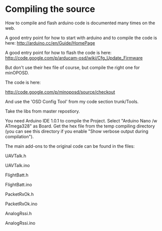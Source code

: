# Compiling the source #


How to compile and flash arduino code is documented many times on the web.

A good entry point for how to start with arduino and to compile the code is here: http://arduino.cc/en/Guide/HomePage

A good entry point for how to flash the code is here: http://code.google.com/p/arducam-osd/wiki/Cfg_Update_Firmware

But don't use their hex file of course, but compile the right one for minOPOSD.

The code is here:

http://code.google.com/p/minoposd/source/checkout

And use the 'OSD Config Tool' from my code section trunk/Tools.


Take the libs from master repostiory.

You need Arduino IDE 1.0.1 to compile the Project.
Select "Arduino Nano /w ATmega328" as Board.
Get the hex file from the temp compiling directory (you can see this directory if you enable "Show verbose output during compilation").

The main add-ons to the original code can be found in the files:


UAVTalk.h

UAVTalk.ino

FlightBatt.h

FlightBatt.ino

PacketRxOk.h

PacketRxOk.ino

AnalogRssi.h

AnalogRssi.ino
